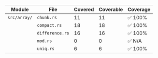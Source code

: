 | Module       | File            | Covered | Coverable | Coverage |
| ------------ | --------------- | ------- | --------- | -------- |
| `src/array/` | `chunk.rs`      | 11      | 11        | ✅ 100%   |
|              | `compact.rs`    | 18      | 18        | ✅ 100%   |
|              | `difference.rs` | 16      | 16        | ✅ 100%   |
|              | `mod.rs`        | 0       | 0         | ✅ N/A    |
|              | `uniq.rs`       | 6       | 6         | ✅ 100%   |
